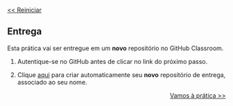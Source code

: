 <p align="left"><a href="../README.md"><< Reiniciar </a></p>

## Entrega

Esta prática vai ser entregue em um **novo** repositório  no GitHub Classroom. 

1. Autentique-se no GitHub antes de clicar no link do próximo passo.

2. Clique [aqui](https://classroom.github.com/a/BGx4vwSX) para criar automaticamente seu **novo** repositório de entrega, associado ao seu nome. 

<p align="right"><a href="README02.md">Vamos à prática >></a> </p>
